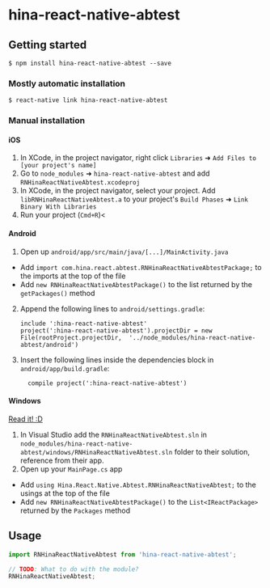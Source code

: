 
# hina-react-native-abtest

## Getting started

`$ npm install hina-react-native-abtest --save`

### Mostly automatic installation

`$ react-native link hina-react-native-abtest`

### Manual installation


#### iOS

1. In XCode, in the project navigator, right click `Libraries` ➜ `Add Files to [your project's name]`
2. Go to `node_modules` ➜ `hina-react-native-abtest` and add `RNHinaReactNativeAbtest.xcodeproj`
3. In XCode, in the project navigator, select your project. Add `libRNHinaReactNativeAbtest.a` to your project's `Build Phases` ➜ `Link Binary With Libraries`
4. Run your project (`Cmd+R`)<

#### Android

1. Open up `android/app/src/main/java/[...]/MainActivity.java`
  - Add `import com.hina.react.abtest.RNHinaReactNativeAbtestPackage;` to the imports at the top of the file
  - Add `new RNHinaReactNativeAbtestPackage()` to the list returned by the `getPackages()` method
2. Append the following lines to `android/settings.gradle`:
  	```
  	include ':hina-react-native-abtest'
  	project(':hina-react-native-abtest').projectDir = new File(rootProject.projectDir, 	'../node_modules/hina-react-native-abtest/android')
  	```
3. Insert the following lines inside the dependencies block in `android/app/build.gradle`:
  	```
      compile project(':hina-react-native-abtest')
  	```

#### Windows
[Read it! :D](https://github.com/ReactWindows/react-native)

1. In Visual Studio add the `RNHinaReactNativeAbtest.sln` in `node_modules/hina-react-native-abtest/windows/RNHinaReactNativeAbtest.sln` folder to their solution, reference from their app.
2. Open up your `MainPage.cs` app
  - Add `using Hina.React.Native.Abtest.RNHinaReactNativeAbtest;` to the usings at the top of the file
  - Add `new RNHinaReactNativeAbtestPackage()` to the `List<IReactPackage>` returned by the `Packages` method


## Usage
```javascript
import RNHinaReactNativeAbtest from 'hina-react-native-abtest';

// TODO: What to do with the module?
RNHinaReactNativeAbtest;
```
  